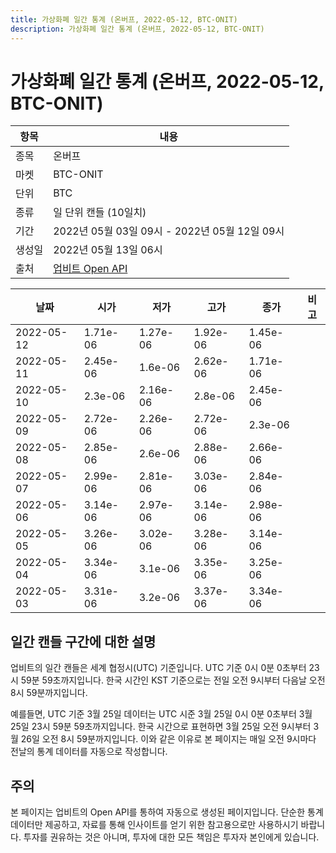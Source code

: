 ```yaml
---
title: 가상화폐 일간 통계 (온버프, 2022-05-12, BTC-ONIT)
description: 가상화폐 일간 통계 (온버프, 2022-05-12, BTC-ONIT)
---
```



가상화폐 일간 통계 (온버프, 2022-05-12, BTC-ONIT)
===

|항목|내용|
|--|--|
|종목|온버프|
|마켓|BTC-ONIT|
|단위|BTC|
|종류|일 단위 캔들 (10일치)|
|기간|2022년 05월 03일 09시 - 2022년 05월 12일 09시|
|생성일|2022년 05월 13일 06시|
|출처|[업비트 Open API](https://docs.upbit.com)|


|날짜|시가|저가|고가|종가|비고|
|--|--|--|--|--|--|
|2022-05-12|1.71e-06|1.27e-06|1.92e-06|1.45e-06|    |
|2022-05-11|2.45e-06|1.6e-06|2.62e-06|1.71e-06|    |
|2022-05-10|2.3e-06|2.16e-06|2.8e-06|2.45e-06|    |
|2022-05-09|2.72e-06|2.26e-06|2.72e-06|2.3e-06|    |
|2022-05-08|2.85e-06|2.6e-06|2.88e-06|2.66e-06|    |
|2022-05-07|2.99e-06|2.81e-06|3.03e-06|2.84e-06|    |
|2022-05-06|3.14e-06|2.97e-06|3.14e-06|2.98e-06|    |
|2022-05-05|3.26e-06|3.02e-06|3.28e-06|3.14e-06|    |
|2022-05-04|3.34e-06|3.1e-06|3.35e-06|3.25e-06|    |
|2022-05-03|3.31e-06|3.2e-06|3.37e-06|3.34e-06|    |


일간 캔들 구간에 대한 설명
---


업비트의 일간 캔들은 세계 협정시(UTC) 기준입니다. 
UTC 기준 0시 0분 0초부터 23시 59분 59초까지입니다. 
한국 시간인 KST 기준으로는 전일 오전 9시부터 다음날 오전 8시 59분까지입니다. 


예를들면, UTC 기준 3월 25일 데이터는 UTC 시준 3월 25일 0시 0분 0초부터 3월 25일 23시 59분 59초까지입니다. 
한국 시간으로 표현하면 3월 25일 오전 9시부터 3월 26일 오전 8시 59분까지입니다. 
이와 같은 이유로 본 페이지는 매일 오전 9시마다 전날의 통계 데이터를 자동으로 작성합니다. 


주의
---


본 페이지는 업비트의 Open API를 통하여 자동으로 생성된 페이지입니다. 
단순한 통계 데이터만 제공하고, 자료를 통해 인사이트를 얻기 위한 참고용으로만 사용하시기 바랍니다. 
투자를 권유하는 것은 아니며, 투자에 대한 모든 책임은 투자자 본인에게 있습니다. 
